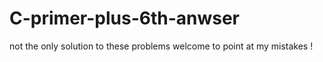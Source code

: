 # C-primer-plus-6th-anwser
not the only solution to these problems
welcome to point at my mistakes !
